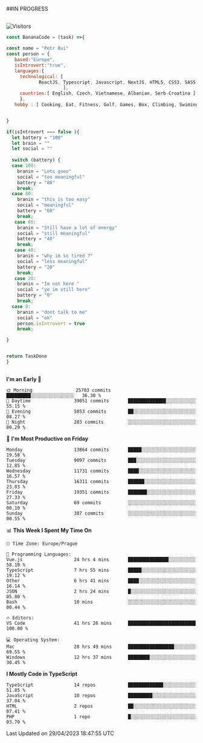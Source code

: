 ##IN PROGRESS
##
![Visitors](https://komarev.com/ghpvc/?username=petrbui&style=for-the-badge&label=Visitors+👀)
```Javascript
const BananaCode = (task) =>{

const name = "Petr Bui"
const person = {
   based:"Europe",
   isIntrovert:"true",
   languages:{
     technological: [ 
            ReactJS, Typescript, Javascript, NextJS, HTML5, CSS3, SASS, Redux, Node, Storybook, Styled-Component
                     ],
     countries:[ English, Czech, Vietnamese, Albanian, Serb-Croatina ]
     },
   hobby : [ Cooking, Eat, Fitness, Golf, Games, Box, Climbing, Swiming],


}

if(isIntrovert === false ){
  let battery = "100"
  let brain = ""
  let social = ""
  
  switch (battery) {
  case 100:
    branin = "Lets gooo"
    social = "too meaningful"
    battery = "80"
    break;
  case 80:
    branin = "this is too easy"
    social = "meaningful"
    battery = "60"
    break;
   case 60:
    branin = "Still have a lot of energy"
    social = "still meaningful"
    battery = "40"
    break;
   case 40:
    branin = "why im so tired ?"
    social = "less meaningful"
    battery = "20"
    break;
   case 20:
    branin = "Im not here "
    social = "ye im still here"
    battery = "0"
    break;
  case 0:
    branin = "dont talk to me"
    social = "ok"
    person.isIntrovert = true
    break;

}


return TaskDone
}
```



##
<!--
[![My GitHub stats](https://github-readme-stats.vercel.app/api?username=petrbui&theme=github_dark)](https://github.com/anuraghazra/github-readme-stats)

[![My wakatime stats](https://github-readme-stats.vercel.app/api/wakatime?username=petrbui&theme=github_dark)](https://github.com/anuraghazra/github-readme-stats)
-->
<!--START_SECTION:waka-->
**I'm an Early 🐤** 

```text
🌞 Morning                25703 commits       █████████░░░░░░░░░░░░░░░░   36.30 % 
🌆 Daytime                39051 commits       ██████████████░░░░░░░░░░░   55.15 % 
🌃 Evening                5853 commits        ██░░░░░░░░░░░░░░░░░░░░░░░   08.27 % 
🌙 Night                  203 commits         ░░░░░░░░░░░░░░░░░░░░░░░░░   00.29 % 
```
📅 **I'm Most Productive on Friday** 

```text
Monday                   13864 commits       █████░░░░░░░░░░░░░░░░░░░░   19.58 % 
Tuesday                  9097 commits        ███░░░░░░░░░░░░░░░░░░░░░░   12.85 % 
Wednesday                11731 commits       ████░░░░░░░░░░░░░░░░░░░░░   16.57 % 
Thursday                 16311 commits       ██████░░░░░░░░░░░░░░░░░░░   23.03 % 
Friday                   19351 commits       ███████░░░░░░░░░░░░░░░░░░   27.33 % 
Saturday                 69 commits          ░░░░░░░░░░░░░░░░░░░░░░░░░   00.10 % 
Sunday                   387 commits         ░░░░░░░░░░░░░░░░░░░░░░░░░   00.55 % 
```


📊 **This Week I Spent My Time On** 

```text
🕑︎ Time Zone: Europe/Prague

💬 Programming Languages: 
Vue.js                   24 hrs 4 mins       ███████████████░░░░░░░░░░   58.10 % 
TypeScript               7 hrs 55 mins       █████░░░░░░░░░░░░░░░░░░░░   19.12 % 
Other                    6 hrs 41 mins       ████░░░░░░░░░░░░░░░░░░░░░   16.14 % 
JSON                     2 hrs 24 mins       █░░░░░░░░░░░░░░░░░░░░░░░░   05.80 % 
Bash                     10 mins             ░░░░░░░░░░░░░░░░░░░░░░░░░   00.44 % 

🔥 Editors: 
VS Code                  41 hrs 26 mins      █████████████████████████   100.00 % 

💻 Operating System: 
Mac                      28 hrs 49 mins      █████████████████░░░░░░░░   69.55 % 
Windows                  12 hrs 37 mins      ████████░░░░░░░░░░░░░░░░░   30.45 % 
```

**I Mostly Code in TypeScript** 

```text
TypeScript               14 repos            █████████████░░░░░░░░░░░░   51.85 % 
JavaScript               10 repos            █████████░░░░░░░░░░░░░░░░   37.04 % 
HTML                     2 repos             ██░░░░░░░░░░░░░░░░░░░░░░░   07.41 % 
PHP                      1 repo              █░░░░░░░░░░░░░░░░░░░░░░░░   03.70 % 
```




 Last Updated on 29/04/2023 18:47:55 UTC
<!--END_SECTION:waka-->
